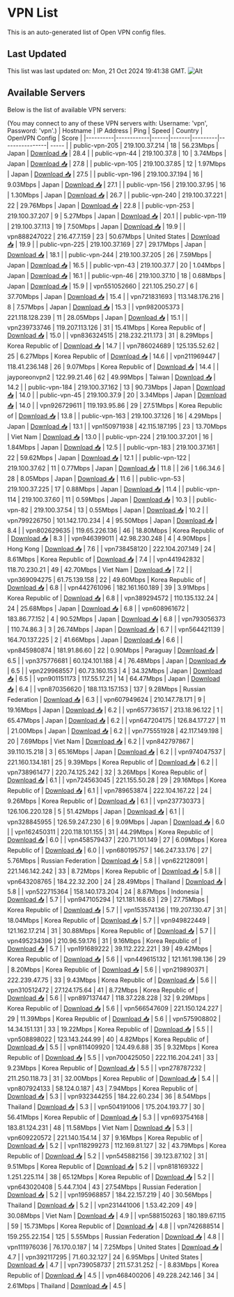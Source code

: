 # VPN List

This is an auto-generated list of Open VPN config files.

## Last Updated

This list was last updated on: Mon, 21 Oct 2024 19:41:38 GMT.
![Alt](https://repobeats.axiom.co/api/embed/186b98318ef1479477931607c1ad7d823f12451f.svg "Repobeats analytics image")

## Available Servers

Below is the list of available VPN servers:

(You may connect to any of these VPN servers with: Username: 'vpn', Password: 'vpn'.)
| Hostname | IP Address | Ping | Speed | Country | OpenVPN Config | Score |
|----------|------------|------|-------|---------|----------------| ----- |
| public-vpn-205 | 219.100.37.214 | 18 | 56.23Mbps | Japan | [Download 📥](./configs/server_0_JP.ovpn) | 28.4 |
| public-vpn-44 | 219.100.37.8 | 10 | 3.74Mbps | Japan | [Download 📥](./configs/server_1_JP.ovpn) | 27.8 |
| public-vpn-105 | 219.100.37.85 | 12 | 1.97Mbps | Japan | [Download 📥](./configs/server_2_JP.ovpn) | 27.5 |
| public-vpn-196 | 219.100.37.194 | 16 | 9.03Mbps | Japan | [Download 📥](./configs/server_3_JP.ovpn) | 27.1 |
| public-vpn-156 | 219.100.37.95 | 16 | 1.30Mbps | Japan | [Download 📥](./configs/server_4_JP.ovpn) | 26.7 |
| public-vpn-240 | 219.100.37.221 | 22 | 29.76Mbps | Japan | [Download 📥](./configs/server_5_JP.ovpn) | 22.8 |
| public-vpn-253 | 219.100.37.207 | 9 | 5.27Mbps | Japan | [Download 📥](./configs/server_6_JP.ovpn) | 20.1 |
| public-vpn-119 | 219.100.37.113 | 19 | 7.50Mbps | Japan | [Download 📥](./configs/server_7_JP.ovpn) | 19.9 |
| vpn888247022 | 216.47.7.159 | 23 | 50.67Mbps | United States | [Download 📥](./configs/server_8_US.ovpn) | 19.9 |
| public-vpn-225 | 219.100.37.169 | 27 | 29.17Mbps | Japan | [Download 📥](./configs/server_9_JP.ovpn) | 18.1 |
| public-vpn-244 | 219.100.37.205 | 26 | 7.59Mbps | Japan | [Download 📥](./configs/server_10_JP.ovpn) | 16.5 |
| public-vpn-43 | 219.100.37.7 | 20 | 1.04Mbps | Japan | [Download 📥](./configs/server_11_JP.ovpn) | 16.1 |
| public-vpn-46 | 219.100.37.10 | 18 | 0.68Mbps | Japan | [Download 📥](./configs/server_12_JP.ovpn) | 15.9 |
| vpn551052660 | 221.105.250.27 | 6 | 37.70Mbps | Japan | [Download 📥](./configs/server_13_JP.ovpn) | 15.4 |
| vpn721831693 | 113.148.176.216 | 8 | 7.57Mbps | Japan | [Download 📥](./configs/server_14_JP.ovpn) | 15.3 |
| vpn982005373 | 221.118.128.239 | 11 | 28.05Mbps | Japan | [Download 📥](./configs/server_15_JP.ovpn) | 15.1 |
| vpn239733746 | 119.207.113.126 | 31 | 15.41Mbps | Korea Republic of | [Download 📥](./configs/server_16_KR.ovpn) | 15.0 |
| vpn836324515 | 218.232.211.173 | 31 | 8.29Mbps | Korea Republic of | [Download 📥](./configs/server_17_KR.ovpn) | 14.7 |
| vpn786024689 | 125.135.52.62 | 25 | 6.27Mbps | Korea Republic of | [Download 📥](./configs/server_18_KR.ovpn) | 14.6 |
| vpn211969447 | 118.41.236.148 | 26 | 9.07Mbps | Korea Republic of | [Download 📥](./configs/server_19_KR.ovpn) | 14.4 |
| jayporeonvpn2 | 122.99.21.46 | 62 | 49.99Mbps | Taiwan | [Download 📥](./configs/server_20_TW.ovpn) | 14.2 |
| public-vpn-184 | 219.100.37.162 | 13 | 90.73Mbps | Japan | [Download 📥](./configs/server_21_JP.ovpn) | 14.0 |
| public-vpn-45 | 219.100.37.9 | 20 | 3.34Mbps | Japan | [Download 📥](./configs/server_22_JP.ovpn) | 14.0 |
| vpn926729611 | 119.193.95.86 | 29 | 27.51Mbps | Korea Republic of | [Download 📥](./configs/server_23_KR.ovpn) | 13.8 |
| public-vpn-163 | 219.100.37.126 | 16 | 4.29Mbps | Japan | [Download 📥](./configs/server_24_JP.ovpn) | 13.1 |
| vpn150971938 | 42.115.187.195 | 23 | 13.70Mbps | Viet Nam | [Download 📥](./configs/server_25_VN.ovpn) | 13.0 |
| public-vpn-224 | 219.100.37.201 | 16 | 1.84Mbps | Japan | [Download 📥](./configs/server_26_JP.ovpn) | 12.5 |
| public-vpn-183 | 219.100.37.161 | 22 | 59.62Mbps | Japan | [Download 📥](./configs/server_27_JP.ovpn) | 12.1 |
| public-vpn-122 | 219.100.37.62 | 11 | 0.77Mbps | Japan | [Download 📥](./configs/server_28_JP.ovpn) | 11.8 |
| 2i6 | 1.66.34.6 | 28 | 8.05Mbps | Japan | [Download 📥](./configs/server_29_JP.ovpn) | 11.6 |
| public-vpn-53 | 219.100.37.225 | 17 | 0.88Mbps | Japan | [Download 📥](./configs/server_30_JP.ovpn) | 11.4 |
| public-vpn-114 | 219.100.37.60 | 11 | 0.59Mbps | Japan | [Download 📥](./configs/server_31_JP.ovpn) | 10.3 |
| public-vpn-82 | 219.100.37.54 | 13 | 0.55Mbps | Japan | [Download 📥](./configs/server_32_JP.ovpn) | 10.2 |
| vpn799226750 | 101.142.170.234 | 4 | 95.50Mbps | Japan | [Download 📥](./configs/server_33_JP.ovpn) | 8.4 |
| vpn802629635 | 119.65.226.136 | 46 | 18.80Mbps | Korea Republic of | [Download 📥](./configs/server_34_KR.ovpn) | 8.3 |
| vpn946399011 | 42.98.230.248 | 4 | 4.90Mbps | Hong Kong | [Download 📥](./configs/server_35_HK.ovpn) | 7.6 |
| vpn738458120 | 222.104.207.149 | 24 | 8.61Mbps | Korea Republic of | [Download 📥](./configs/server_36_KR.ovpn) | 7.4 |
| vpn441942832 | 118.70.230.21 | 49 | 42.70Mbps | Viet Nam | [Download 📥](./configs/server_37_VN.ovpn) | 7.2 |
| vpn369094275 | 61.75.139.158 | 22 | 49.60Mbps | Korea Republic of | [Download 📥](./configs/server_38_KR.ovpn) | 6.8 |
| vpn442761096 | 182.161.160.189 | 39 | 3.91Mbps | Korea Republic of | [Download 📥](./configs/server_39_KR.ovpn) | 6.8 |
| vpn389294572 | 110.135.132.24 | 24 | 25.68Mbps | Japan | [Download 📥](./configs/server_40_JP.ovpn) | 6.8 |
| vpn608961672 | 183.86.77.152 | 4 | 90.52Mbps | Japan | [Download 📥](./configs/server_41_JP.ovpn) | 6.8 |
| vpn793056373 | 110.74.86.3 | 3 | 26.74Mbps | Japan | [Download 📥](./configs/server_42_JP.ovpn) | 6.7 |
| vpn564421139 | 164.70.137.225 | 2 | 41.66Mbps | Japan | [Download 📥](./configs/server_43_JP.ovpn) | 6.6 |
| vpn845980874 | 181.91.86.60 | 22 | 0.90Mbps | Paraguay | [Download 📥](./configs/server_44_PY.ovpn) | 6.5 |
| vpn375776681 | 60.124.101.188 | 4 | 76.48Mbps | Japan | [Download 📥](./configs/server_45_JP.ovpn) | 6.5 |
| vpn229968557 | 60.73.160.153 | 4 | 34.32Mbps | Japan | [Download 📥](./configs/server_46_JP.ovpn) | 6.5 |
| vpn901151173 | 117.55.17.21 | 14 | 64.47Mbps | Japan | [Download 📥](./configs/server_47_JP.ovpn) | 6.4 |
| vpn870356620 | 188.113.157.153 | 137 | 9.28Mbps | Russian Federation | [Download 📥](./configs/server_48_RU.ovpn) | 6.3 |
| vpn607949624 | 210.147.78.171 | 9 | 19.16Mbps | Japan | [Download 📥](./configs/server_49_JP.ovpn) | 6.2 |
| vpn657736157 | 213.18.96.122 | 1 | 65.47Mbps | Japan | [Download 📥](./configs/server_50_JP.ovpn) | 6.2 |
| vpn647204175 | 126.84.177.27 | 11 | 21.00Mbps | Japan | [Download 📥](./configs/server_51_JP.ovpn) | 6.2 |
| vpn775551928 | 42.117.149.198 | 20 | 7.69Mbps | Viet Nam | [Download 📥](./configs/server_52_VN.ovpn) | 6.2 |
| vpn842797867 | 39.110.15.218 | 3 | 65.16Mbps | Japan | [Download 📥](./configs/server_53_JP.ovpn) | 6.2 |
| vpn974047537 | 221.160.134.181 | 25 | 9.39Mbps | Korea Republic of | [Download 📥](./configs/server_54_KR.ovpn) | 6.2 |
| vpn738961477 | 220.74.125.242 | 32 | 3.26Mbps | Korea Republic of | [Download 📥](./configs/server_55_KR.ovpn) | 6.1 |
| vpn724563045 | 221.155.50.28 | 29 | 29.16Mbps | Korea Republic of | [Download 📥](./configs/server_56_KR.ovpn) | 6.1 |
| vpn789653874 | 222.104.167.22 | 24 | 9.26Mbps | Korea Republic of | [Download 📥](./configs/server_57_KR.ovpn) | 6.1 |
| vpn237730373 | 126.106.220.128 | 5 | 51.42Mbps | Japan | [Download 📥](./configs/server_58_JP.ovpn) | 6.1 |
| vpn328845955 | 126.59.247.230 | 6 | 9.09Mbps | Japan | [Download 📥](./configs/server_59_JP.ovpn) | 6.0 |
| vpn162450311 | 220.118.101.155 | 31 | 44.29Mbps | Korea Republic of | [Download 📥](./configs/server_60_KR.ovpn) | 6.0 |
| vpn458579437 | 220.71.101.149 | 27 | 6.09Mbps | Korea Republic of | [Download 📥](./configs/server_61_KR.ovpn) | 6.0 |
| vpn680195757 | 146.247.33.176 | 27 | 5.76Mbps | Russian Federation | [Download 📥](./configs/server_62_RU.ovpn) | 5.8 |
| vpn622128091 | 221.146.142.242 | 33 | 8.72Mbps | Korea Republic of | [Download 📥](./configs/server_63_KR.ovpn) | 5.8 |
| vpn643208765 | 184.22.32.200 | 24 | 28.49Mbps | Thailand | [Download 📥](./configs/server_64_TH.ovpn) | 5.8 |
| vpn522715364 | 158.140.173.204 | 24 | 8.87Mbps | Indonesia | [Download 📥](./configs/server_65_ID.ovpn) | 5.7 |
| vpn947105294 | 121.181.168.63 | 29 | 27.75Mbps | Korea Republic of | [Download 📥](./configs/server_66_KR.ovpn) | 5.7 |
| vpn153574136 | 119.207.130.47 | 31 | 18.04Mbps | Korea Republic of | [Download 📥](./configs/server_67_KR.ovpn) | 5.7 |
| vpn949822449 | 121.162.17.214 | 31 | 30.88Mbps | Korea Republic of | [Download 📥](./configs/server_68_KR.ovpn) | 5.7 |
| vpn495234396 | 210.96.59.176 | 31 | 9.16Mbps | Korea Republic of | [Download 📥](./configs/server_69_KR.ovpn) | 5.7 |
| vpn191689222 | 39.112.222.221 | 39 | 49.42Mbps | Korea Republic of | [Download 📥](./configs/server_70_KR.ovpn) | 5.6 |
| vpn449615132 | 121.161.198.136 | 29 | 8.20Mbps | Korea Republic of | [Download 📥](./configs/server_71_KR.ovpn) | 5.6 |
| vpn219890371 | 222.239.47.75 | 33 | 9.43Mbps | Korea Republic of | [Download 📥](./configs/server_72_KR.ovpn) | 5.6 |
| vpn310512472 | 27.124.175.64 | 41 | 8.72Mbps | Korea Republic of | [Download 📥](./configs/server_73_KR.ovpn) | 5.6 |
| vpn897137447 | 118.37.228.228 | 32 | 9.29Mbps | Korea Republic of | [Download 📥](./configs/server_74_KR.ovpn) | 5.6 |
| vpn566547609 | 221.150.124.227 | 29 | 11.39Mbps | Korea Republic of | [Download 📥](./configs/server_75_KR.ovpn) | 5.6 |
| vpn575908802 | 14.34.151.131 | 33 | 19.22Mbps | Korea Republic of | [Download 📥](./configs/server_76_KR.ovpn) | 5.5 |
| vpn508898022 | 123.143.244.99 | 40 | 4.82Mbps | Korea Republic of | [Download 📥](./configs/server_77_KR.ovpn) | 5.5 |
| vpn811409920 | 124.49.6.88 | 35 | 9.32Mbps | Korea Republic of | [Download 📥](./configs/server_78_KR.ovpn) | 5.5 |
| vpn700425050 | 222.116.204.241 | 33 | 9.23Mbps | Korea Republic of | [Download 📥](./configs/server_79_KR.ovpn) | 5.5 |
| vpn278787232 | 211.250.118.73 | 31 | 32.00Mbps | Korea Republic of | [Download 📥](./configs/server_80_KR.ovpn) | 5.4 |
| vpn807924133 | 58.124.0.187 | 43 | 7.94Mbps | Korea Republic of | [Download 📥](./configs/server_81_KR.ovpn) | 5.3 |
| vpn932344255 | 184.22.60.234 | 36 | 8.54Mbps | Thailand | [Download 📥](./configs/server_82_TH.ovpn) | 5.3 |
| vpn504191006 | 175.204.193.77 | 30 | 56.41Mbps | Korea Republic of | [Download 📥](./configs/server_83_KR.ovpn) | 5.3 |
| vpn693754168 | 183.81.124.231 | 48 | 11.58Mbps | Viet Nam | [Download 📥](./configs/server_84_VN.ovpn) | 5.3 |
| vpn609220572 | 221.140.154.14 | 37 | 9.16Mbps | Korea Republic of | [Download 📥](./configs/server_85_KR.ovpn) | 5.2 |
| vpn118299273 | 112.169.81.127 | 32 | 43.79Mbps | Korea Republic of | [Download 📥](./configs/server_86_KR.ovpn) | 5.2 |
| vpn545882156 | 39.123.87.102 | 31 | 9.51Mbps | Korea Republic of | [Download 📥](./configs/server_87_KR.ovpn) | 5.2 |
| vpn818169322 | 1.251.225.114 | 38 | 65.12Mbps | Korea Republic of | [Download 📥](./configs/server_88_KR.ovpn) | 5.2 |
| vpn643020408 | 5.44.7.104 | 43 | 27.54Mbps | Russian Federation | [Download 📥](./configs/server_89_RU.ovpn) | 5.2 |
| vpn195968857 | 184.22.157.219 | 40 | 30.56Mbps | Thailand | [Download 📥](./configs/server_90_TH.ovpn) | 5.2 |
| vpn231441006 | 1.53.42.209 | 49 | 30.08Mbps | Viet Nam | [Download 📥](./configs/server_91_VN.ovpn) | 4.9 |
| vpn588150263 | 180.189.67.115 | 59 | 15.73Mbps | Korea Republic of | [Download 📥](./configs/server_92_KR.ovpn) | 4.8 |
| vpn742688514 | 159.255.22.154 | 125 | 5.55Mbps | Russian Federation | [Download 📥](./configs/server_93_RU.ovpn) | 4.8 |
| vpn111976036 | 76.170.0.187 | 14 | 7.25Mbps | United States | [Download 📥](./configs/server_94_US.ovpn) | 4.7 |
| vpn392117295 | 71.60.32.127 | 24 | 6.95Mbps | United States | [Download 📥](./configs/server_95_US.ovpn) | 4.7 |
| vpn739058737 | 211.57.31.252 | - | 8.83Mbps | Korea Republic of | [Download 📥](./configs/server_96_KR.ovpn) | 4.5 |
| vpn468400206 | 49.228.242.146 | 34 | 2.61Mbps | Thailand | [Download 📥](./configs/server_97_TH.ovpn) | 4.5 |
